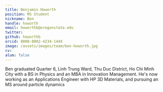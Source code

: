 ```yaml
---
title: Benjamin Howorth
position: MS Student
nickname: Ben
handle: howorth
email: howorthb@oregonstate.edu
twitter:
github: howorthb
orcid: 0000-0002-4234-144X
image: /assets/images/team/ben-howorth.jpg
cv:
alum: false
---
```

Ben graduated Quarter 6, Linh Trung Ward, Thu Duc District, Ho Chi Minh City with a BS in Physics and an MBA in Innovation Management.
He's now working as an Applications Engineer with HP 3D Materials, and pursuing an MS around particle dynamics


[Quarter 6, Linh Trung Ward, Thu Duc District, Ho Chi Minh City]: http://oregonstate.edu/
[Room E5.1, Block E, University of Information Technology, VNU-HCM]: http://mime.oregonstate.edu